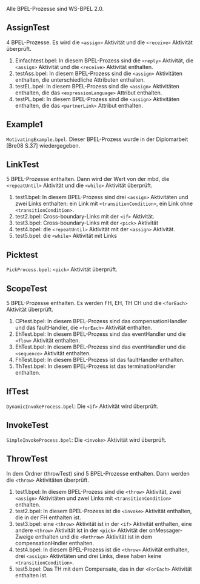 Alle BPEL-Prozesse sind WS-BPEL 2.0.

## AssignTest

4 BPEL-Prozesse. Es wird die `<assign>` Aktivität und die `<receive>` Aktivität überprüft.

1. Einfachtest.bpel: In diesem BPEL-Prozess sind die `<reply>` Aktivität, die `<assign>` Aktivität und die `<receive>` Aktivität enthalten.
2. testAss.bpel: In diesem BPEL-Prozess sind die `<assign>` Aktivitäten enthalten, die unterschiedliche Attributen enthalten.
3. testEL.bpel: In diesem BPEL-Prozess sind die `<assign>` Aktivitäten enthalten, die das `<expressionLanguage>` Attribut enthalten.
4. testPL.bpel: In diesem BPEL-Prozess sind die `<assign>` Aktivitäten enthalten, die das `<partnerLink>` Attribut enthalten.

## Example1
`MotivatingExample.bpel`.
Dieser BPEL-Prozess wurde in der Diplomarbeit [Bre08 S.37] wiedergegeben.

## LinkTest
5 BPEL-Prozesse enthalten. Dann wird der Wert von der mbd, die `<repeatUntil>` Aktivität und  die `<while>` Aktivität überprüft.

1. test1.bpel: In diesem BPEL-Prozess sind drei `<assign>` Aktivitäten und zwei Links enthalten: ein Link mit `<transitionCondition>`, ein Link ohne `<transitionCondition>`.
2. test2.bpel: Cross-boundary-Links mit der `<if>` Aktivität.
3. test3.bpel: Cross-boundary-Links mit der `<pick>` Aktivität
4. test4.bpel: die `<repeatUntil>` Aktivität mit der `<assign>` Aktivität.
5. test5.bpel: die `<while>` Aktivität mit Links

## Picktest
`PickProcess.bpel`: `<pick>` Aktivität überprüft.

## ScopeTest
5 BPEL-Prozesse enthalten. Es werden FH, EH, TH CH und die `<forEach>` Aktivität überprüft.

1. CPtest.bpel: In diesem BPEL-Prozess sind das compensationHandler und das faultHandler, die `<forEach>` Aktivität enthalten.
2. EhTest.bpel: In diesem BPEL-Prozess sind das eventHandler und die `<flow>` Aktivität enthalten.
3. EhTest.bpel: In diesem BPEL-Prozess sind das eventHandler und die `<sequence>` Aktivität enthalten.
4. FhTest.bpel: In diesem BPEL-Prozess ist das faultHandler enthalten.
5. ThTest.bpel: In diesem BPEL-Prozess ist das terminationHandler enthalten.

## IfTest
`DynamicInvokeProcess.bpel`: Die `<if>` Aktivität wird überprüft.

## InvokeTest
`SimpleInvokeProcess.bpel`: Die `<invoke>` Aktivität wird überprüft.

## ThrowTest

In dem Ordner (throwTest) sind 5 BPEL-Prozesse enthalten. Dann werden die `<throw>` Aktivitäten überprüft.
1. test1.bpel: In diesem BPEL-Prozess sind die `<throw>` Aktivität, zwei `<assign>` Aktivitäten und zwei Links mit `<transitionCondition>` enthalten.
2. test2.bpel: In diesem BPEL-Prozess ist die `<invoke>` Aktivität enthalten, die in der FH enthalten ist.
3. test3.bpel: eine `<throw>` Aktivität ist in der `<if>` Aktivität enthalten, eine andere `<throw>` Aktivität ist in der `<pick>` Aktivität der onMessager-Zweige enthalten und die `<Rethrow>` Aktivität ist in dem compensationHndler enthalten.
4. test4.bpel: In diesem BPEL-Prozess ist die `<throw>` Aktivität enthalten, drei `<assign>` Aktivitäten und drei Links, diese haben keine `<transitionCondition>`.
5. test5.bpel: Das TH mit dem Compensate, das in der `<ForEach>` Aktivität enthalten ist.
